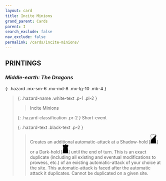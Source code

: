```yaml
---
layout: card
title: Incite Minions
grand_parent: Cards
parent: I
search_exclude: false
nav_exclude: false
permalink: /cards/incite-minions/
---
```


## PRINTINGS


### _Middle-earth: The Dragons_

{: .hazard .mx-sm-6 .mx-md-8 .mx-lg-10 .mb-4 }
> {: .hazard-name .white-text .p-1 .pl-2 }
> > <div class="hazard-mp"></div>
> > <div class="card-name">Incite Minions</div>
>
> {: .hazard-classification .pr-2 }
> Short-event
>
> {: .hazard-text .black-text .p-2 }
> > Creates an additional automatic-attack at a Shadow-hold \[![](/assets/images/shadow-hold.svg)] or a Dark-hold \[![](/assets/images/dark-hold.svg)] until the end of turn. This is an exact duplicate (including all existing and eventual modifications to prowess, etc.) of an existing automatic-attack of your choice at the site. This automatic-attack is faced after the automatic attack it duplicates. Cannot be duplicated on a given site. 
>
